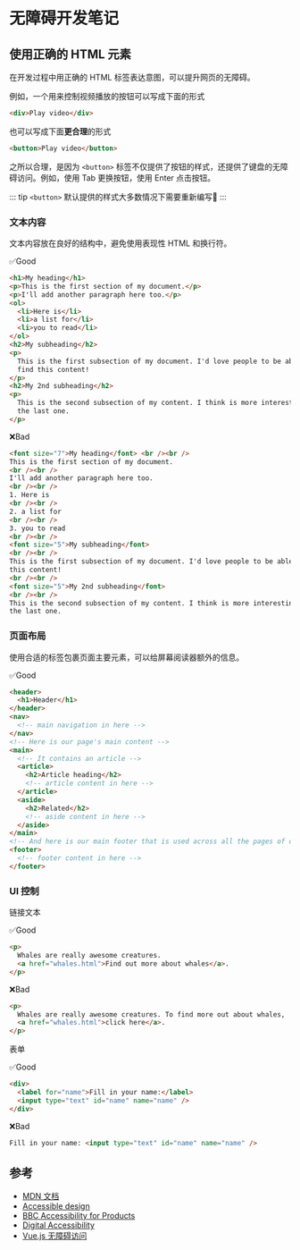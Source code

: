 # 无障碍开发笔记

## 使用正确的 HTML 元素

在开发过程中用正确的 HTML 标签表达意图，可以提升网页的无障碍。

例如，一个用来控制视频播放的按钮可以写成下面的形式

```html
<div>Play video</div>
```

也可以写成下面**更合理**的形式

```html
<button>Play video</button>
```

之所以合理，是因为 `<button>` 标签不仅提供了按钮的样式，还提供了键盘的无障碍访问。例如，使用 Tab 更换按钮，使用 Enter 点击按钮。

::: tip
`<button>` 默认提供的样式大多数情况下需要重新编写:rofl:
:::

### 文本内容

文本内容放在良好的结构中，避免使用表现性 HTML 和换行符。

✅Good

```html
<h1>My heading</h1>
<p>This is the first section of my document.</p>
<p>I'll add another paragraph here too.</p>
<ol>
  <li>Here is</li>
  <li>a list for</li>
  <li>you to read</li>
</ol>
<h2>My subheading</h2>
<p>
  This is the first subsection of my document. I'd love people to be able to
  find this content!
</p>
<h2>My 2nd subheading</h2>
<p>
  This is the second subsection of my content. I think is more interesting than
  the last one.
</p>
```

❌Bad

```html
<font size="7">My heading</font> <br /><br />
This is the first section of my document.
<br /><br />
I'll add another paragraph here too.
<br /><br />
1. Here is
<br /><br />
2. a list for
<br /><br />
3. you to read
<br /><br />
<font size="5">My subheading</font>
<br /><br />
This is the first subsection of my document. I'd love people to be able to find
this content!
<br /><br />
<font size="5">My 2nd subheading</font>
<br /><br />
This is the second subsection of my content. I think is more interesting than
the last one.
```

### 页面布局

使用合适的标签包裹页面主要元素，可以给屏幕阅读器额外的信息。

✅Good

```html
<header>
  <h1>Header</h1>
</header>
<nav>
  <!-- main navigation in here -->
</nav>
<!-- Here is our page's main content -->
<main>
  <!-- It contains an article -->
  <article>
    <h2>Article heading</h2>
    <!-- article content in here -->
  </article>
  <aside>
    <h2>Related</h2>
    <!-- aside content in here -->
  </aside>
</main>
<!-- And here is our main footer that is used across all the pages of our website -->
<footer>
  <!-- footer content in here -->
</footer>
```

### UI 控制

链接文本

✅Good

```html
<p>
  Whales are really awesome creatures.
  <a href="whales.html">Find out more about whales</a>.
</p>
```

❌Bad

```html
<p>
  Whales are really awesome creatures. To find more out about whales,
  <a href="whales.html">click here</a>.
</p>
```

表单

✅Good

```html
<div>
  <label for="name">Fill in your name:</label>
  <input type="text" id="name" name="name" />
</div>
```

❌Bad

```html
Fill in your name: <input type="text" id="name" name="name" />
```

## 参考

- [MDN 文档](https://developer.mozilla.org/zh-CN/docs/Web/Accessibility)
- [Accessible design](https://m3.material.io/foundations/accessible-design/overview)
- [BBC Accessibility for Products](https://www.bbc.co.uk/accessibility/forproducts/)
- [Digital Accessibility](https://accessibility.huit.harvard.edu/)
- [Vue.js 无障碍访问](https://cn.vuejs.org/guide/best-practices/accessibility.html#standards)